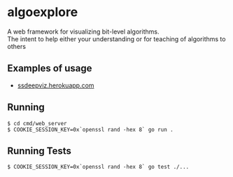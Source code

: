 # algoexplore

A web framework for visualizing bit-level algorithms.    
The intent to help either your understanding or for teaching of algorithms to others

## Examples of usage

- [ssdeepviz.herokuapp.com](https://ssdeepviz.herokuapp.com)

## Running

```
$ cd cmd/web_server
$ COOKIE_SESSION_KEY=0x`openssl rand -hex 8` go run .
```


## Running Tests 

```
$ COOKIE_SESSION_KEY=0x`openssl rand -hex 8` go test ./...
```
